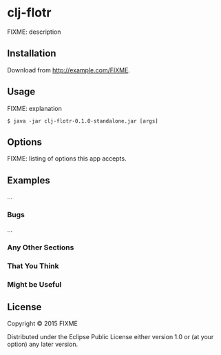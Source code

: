# clj-flotr

FIXME: description

## Installation

Download from http://example.com/FIXME.

## Usage

FIXME: explanation

    $ java -jar clj-flotr-0.1.0-standalone.jar [args]

## Options

FIXME: listing of options this app accepts.

## Examples

...

### Bugs

...

### Any Other Sections
### That You Think
### Might be Useful

## License

Copyright © 2015 FIXME

Distributed under the Eclipse Public License either version 1.0 or (at
your option) any later version.
